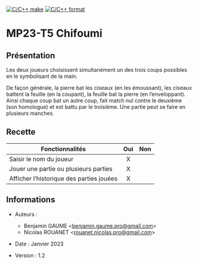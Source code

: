 [![C/C++ make](https://github.com/btssn-lasalle84/MP23-T5/actions/workflows/c-cpp.yml/badge.svg?branch=develop)](https://github.com/btssn-lasalle84/MP23-T5/actions/workflows/c-cpp.yml) [![C/C++ format](https://github.com/btssn-lasalle84/MP23-T5/actions/workflows/cppformat.yml/badge.svg?branch=develop)](https://github.com/btssn-lasalle84/MP23-T5/actions/workflows/cppformat.yml)

# MP23-T5 Chifoumi


## Présentation

Les deux joueurs choisissent simultanément un des trois coups possibles en le symbolisant de la main.

De façon générale, la pierre bat les ciseaux (en les émoussant), les ciseaux battent la feuille (en la coupant), la feuille bat la pierre (en l’enveloppant). Ainsi chaque coup bat un autre coup, fait match nul
contre le deuxième (son homologue) et est battu par le troisième. Une partie peut se faire en plusieurs manches.

## Recette

|Fonctionnalités                          |Oui|Non|
|-----------------------------------------|:-:|:-:|
|Saisir le nom du joueur                  | X |   |
|Jouer une partie ou plusieurs parties    | X |   |
|Afficher l’historique des parties jouées | X |   |

## Informations

- Auteurs :
  - Benjamin GAUME      <<benjamin.gaume.pro@gmail.com>>
  - Nicolas ROUANET     <<rouanet.nicolas.pro@gmail.com>>

- Date : Janvier 2023

- Version : 1.2


